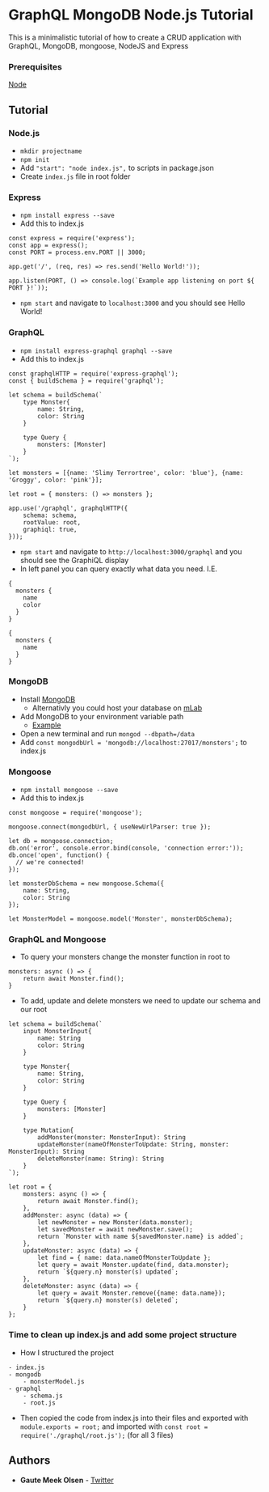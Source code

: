 # GraphQL MongoDB Node.js Tutorial
This is a minimalistic tutorial of how to create a CRUD application with GraphQL, MongoDB, mongoose, NodeJS and Express

### Prerequisites
[Node](https://nodejs.org/en/download/)

## Tutorial

### Node.js
* `mkdir projectname`
* `npm init`
* Add `"start": "node index.js",` to scripts in package.json
* Create `index.js` file in root folder

### Express
* `npm install express --save`
* Add this to index.js
```
const express = require('express');
const app = express();
const PORT = process.env.PORT || 3000;

app.get('/', (req, res) => res.send('Hello World!'));

app.listen(PORT, () => console.log(`Example app listening on port ${ PORT }!`));
```
* `npm start` and navigate to `localhost:3000` and you should see Hello World!

### GraphQL
* `npm install express-graphql graphql --save`
* Add this to index.js
```
const graphqlHTTP = require('express-graphql');
const { buildSchema } = require('graphql');
```
```
let schema = buildSchema(`
    type Monster{
        name: String,
        color: String
    }

    type Query {
        monsters: [Monster]
    }
`);

let monsters = [{name: 'Slimy Terrortree', color: 'blue'}, {name: 'Groggy', color: 'pink'}];

let root = { monsters: () => monsters };

app.use('/graphql', graphqlHTTP({
    schema: schema,
    rootValue: root,
    graphiql: true,
}));
```
* `npm start` and navigate to `http://localhost:3000/graphql` and you should see the GraphiQL display
* In left panel you can query exactly what data you need. I.E.
```
{
  monsters {
    name
    color
  }
}
```
```
{
  monsters {
    name
  }
}
```

### MongoDB
* Install [MongoDB](https://www.mongodb.org/downloads)
  - Alternativly you could host your database on [mLab](https://mlab.com/)
* Add MongoDB to your environment variable path
  - [Example](https://dangphongvanthanh.wordpress.com/2017/06/12/add-mongos-bin-folder-to-the-path-environment-variable/)
* Open a new terminal and run `mongod --dbpath=/data`
* Add `const mongodbUrl = 'mongodb://localhost:27017/monsters';` to index.js

### Mongoose
* `npm install mongoose --save`
* Add this to index.js
```
const mongoose = require('mongoose');
```
```
mongoose.connect(mongodbUrl, { useNewUrlParser: true });

let db = mongoose.connection;
db.on('error', console.error.bind(console, 'connection error:'));
db.once('open', function() {
  // we're connected!
});

let monsterDbSchema = new mongoose.Schema({
    name: String,
    color: String
});

let MonsterModel = mongoose.model('Monster', monsterDbSchema);
```

### GraphQL and Mongoose 
* To query your monsters change the monster function in root to
```
monsters: async () => {
    return await Monster.find();
}
```
* To add, update and delete monsters we need to update our schema and our root
```
let schema = buildSchema(`
    input MonsterInput{
        name: String
        color: String
    }

    type Monster{
        name: String,
        color: String
    }

    type Query {
        monsters: [Monster]
    }

    type Mutation{
        addMonster(monster: MonsterInput): String
        updateMonster(nameOfMonsterToUpdate: String, monster: MonsterInput): String
        deleteMonster(name: String): String
    }
`);
```
```
let root = { 
    monsters: async () => {
        return await Monster.find();
    },
    addMonster: async (data) => {
        let newMonster = new Monster(data.monster);
        let savedMonster = await newMonster.save();
        return `Monster with name ${savedMonster.name} is added`;
    },
    updateMonster: async (data) => {
        let find = { name: data.nameOfMonsterToUpdate };
        let query = await Monster.update(find, data.monster);
        return `${query.n} monster(s) updated`;
    },
    deleteMonster: async (data) => {
        let query = await Monster.remove({name: data.name});
        return `${query.n} monster(s) deleted`;
    }
};
```

### Time to clean up index.js and add some project structure
* How I structured the project
```
- index.js
- mongodb
    - monsterModel.js
- graphql
    - schema.js
    - root.js
```
* Then copied the code from index.js into their files and exported with `module.exports = root;` and imported with `const root = require('./graphql/root.js');` (for all 3 files)

## Authors

* **Gaute Meek Olsen** - [Twitter](https://twitter.com/GauteMeekOlsen)